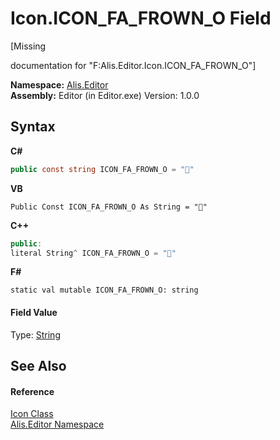 # Icon.ICON_FA_FROWN_O Field
 

\[Missing <summary> documentation for "F:Alis.Editor.Icon.ICON_FA_FROWN_O"\]

**Namespace:**&nbsp;<a href="b150ade4-39de-a232-5f06-d3cdc1b2c538">Alis.Editor</a><br />**Assembly:**&nbsp;Editor (in Editor.exe) Version: 1.0.0

## Syntax

**C#**<br />
``` C#
public const string ICON_FA_FROWN_O = ""
```

**VB**<br />
``` VB
Public Const ICON_FA_FROWN_O As String = ""
```

**C++**<br />
``` C++
public:
literal String^ ICON_FA_FROWN_O = ""
```

**F#**<br />
``` F#
static val mutable ICON_FA_FROWN_O: string
```


#### Field Value
Type: <a href="https://docs.microsoft.com/dotnet/api/system.string" target="_blank">String</a>

## See Also


#### Reference
<a href="cc0f883c-67f8-f772-c6d7-a60b129f22a7">Icon Class</a><br /><a href="b150ade4-39de-a232-5f06-d3cdc1b2c538">Alis.Editor Namespace</a><br />
